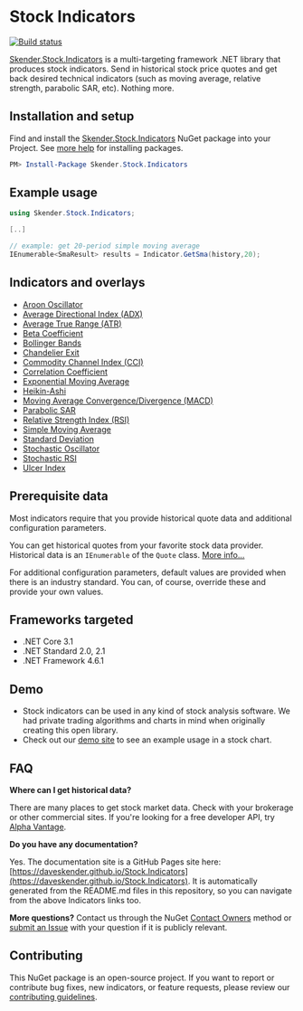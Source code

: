 # Stock Indicators

[![Build status](https://dev.azure.com/skender/Stock.Indicators/_apis/build/status/Stock.Indicators)](https://dev.azure.com/skender/Stock.Indicators/_build/latest?definitionId=18)

[Skender.Stock.Indicators](https://www.nuget.org/packages/Skender.Stock.Indicators) is a multi-targeting framework .NET library that produces stock indicators.  Send in historical stock price quotes and get back desired technical indicators (such as moving average, relative strength, parabolic SAR, etc).  Nothing more.

## Installation and setup

Find and install the [Skender.Stock.Indicators](https://www.nuget.org/packages/Skender.Stock.Indicators) NuGet package into your Project.  See [more help](https://www.google.com/search?q=install+nuget+package) for installing packages.

```powershell
PM> Install-Package Skender.Stock.Indicators
```

## Example usage

```csharp
using Skender.Stock.Indicators;

[..]

// example: get 20-period simple moving average
IEnumerable<SmaResult> results = Indicator.GetSma(history,20);
```

## Indicators and overlays

- [Aroon Oscillator](/Indicators/Aroon/README.md)
- [Average Directional Index (ADX)](/Indicators/AvgDirectional/README.md)
- [Average True Range (ATR)](/Indicators/AvgTrueRange/README.md)
- [Beta Coefficient](/Indicators/Beta/README.md)
- [Bollinger Bands](/Indicators/BollingerBands/README.md)
- [Chandelier Exit](/Indicators/Chandelier/README.md)
- [Commodity Channel Index (CCI)](/Indicators/Cci/README.md)
- [Correlation Coefficient](/Indicators/Correlation/README.md)
- [Exponential Moving Average](/Indicators/Ema/README.md)
- [Heikin-Ashi](/Indicators/HeikinAshi/README.md)
- [Moving Average Convergence/Divergence (MACD)](/Indicators/Macd/README.md)
- [Parabolic SAR](/Indicators/ParabolicSar/README.md)
- [Relative Strength Index (RSI)](/Indicators/Rsi/README.md)
- [Simple Moving Average](/Indicators/Sma/README.md)
- [Standard Deviation](/Indicators/StandardDev/README.md)
- [Stochastic Oscillator](/Indicators/Stochastic/README.md)
- [Stochastic RSI](/Indicators/StochasticRsi/README.md)
- [Ulcer Index](/Indicators/Ulcer/README.md)

## Prerequisite data

Most indicators require that you provide historical quote data and additional configuration parameters.

You can get historical quotes from your favorite stock data provider.
Historical data is an `IEnumerable` of the `Quote` class.  [More info...](/GUIDE.md#Quote)

For additional configuration parameters, default values are provided when there is an industry standard.
You can, of course, override these and provide your own values.

## Frameworks targeted

- .NET Core 3.1
- .NET Standard 2.0, 2.1
- .NET Framework 4.6.1

## Demo

- Stock indicators can be used in any kind of stock analysis software.  We had private trading algorithms and charts in mind when originally creating this open library.
- Check out our [demo site](https://stock-charts.azurewebsites.net/) to see an example usage in a stock chart.

## FAQ

**Where can I get historical data?**

There are many places to get stock market data.  Check with your brokerage or other commercial sites.  If you're looking for a free developer API, try [Alpha Vantage](https://www.alphavantage.co).

**Do you have any documentation?**

Yes.  The documentation site is a GitHub Pages site here: [https://daveskender.github.io/Stock.Indicators](https://daveskender.github.io/Stock.Indicators).  It is automatically generated from the README.md files in this repository, so you can navigate from the above Indicators links too.

**More questions?**  Contact us through the NuGet [Contact Owners](https://www.nuget.org/packages/Skender.Stock.Indicators) method or [submit an Issue](https://github.com/DaveSkender/Stock.Indicators/issues) with your question if it is publicly relevant.

## Contributing

This NuGet package is an open-source project.  If you want to report or contribute bug fixes, new indicators, or feature requests, please review our [contributing guidelines](CONTRIBUTING.md).
